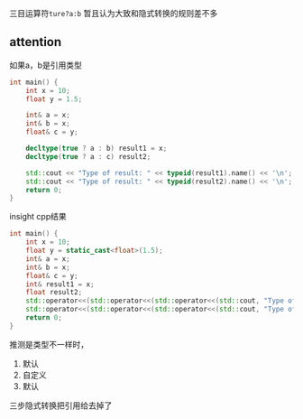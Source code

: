 三目运算符`ture?a:b`
暂且认为大致和隐式转换的规则差不多
## attention
如果a，b是引用类型
```c++
int main() {
    int x = 10;
    float y = 1.5;

    int& a = x;
    int& b = x;
    float& c = y;

    decltype(true ? a : b) result1 = x;
    decltype(true ? a : c) result2;

    std::cout << "Type of result: " << typeid(result1).name() << '\n';
    std::cout << "Type of result: " << typeid(result2).name() << '\n';
    return 0;
}
```
insight cpp结果
```c++
int main() {
    int x = 10;
    float y = static_cast<float>(1.5);
    int& a = x;
    int& b = x;
    float& c = y;
    int& result1 = x;
    float result2;
    std::operator<<(std::operator<<(std::operator<<(std::cout, "Type of result: "), typeid(result1).name()), '\n');
    std::operator<<(std::operator<<(std::operator<<(std::cout, "Type of result: "), typeid(result2).name()), '\n');
    return 0;
}

```
推测是类型不一样时，
1. 默认
2. 自定义
3. 默认

三步隐式转换把引用给去掉了
